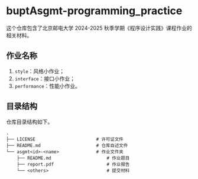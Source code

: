 # buptAsgmt-programming_practice

这个仓库包含了北京邮电大学 2024-2025 秋季学期《程序设计实践》课程作业的相关材料。

## 作业名称

1. `style`：风格小作业；
2. `interface`：接口小作业；
3. `performance`：性能小作业。

## 目录结构

仓库目录结构如下。

```
.
├── LICENSE                       # 许可证文件
├── README.md                     # 仓库自述文件
└── asgmt<id>-<name>              # 作业文件夹
    ├── README.md                     # 作业题目
    ├── report.pdf                    # 作业报告
    └── <others>                      # 提交材料
```
